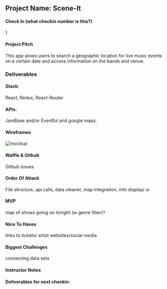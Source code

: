 ## Project Name: Scene-It

#### Check In (what checkin number is this?)
1

#### Project Pitch
This app alows users to search a geographic location for live music events on a certain date and access information on the bands and venue. 

### Deliverables

#### Stack:
React, Redux, React-Router

#### APIs:
JamBase and/or Eventful and google maps.

#### Wireframes
![mockup]()
#### Waffle & Github
Github issues

#### Order Of Attack
File structure, api calls, data cleaner, map integration, info display/ ui
#### MVP
map of shows going on tonight (w genre filter)?
#### Nice To Haves
links to tickets/ artist websites/social media

#### Biggest Challenges

connecting data sets 

#### Instructor Notes

#### Deliverables for next checkin:
